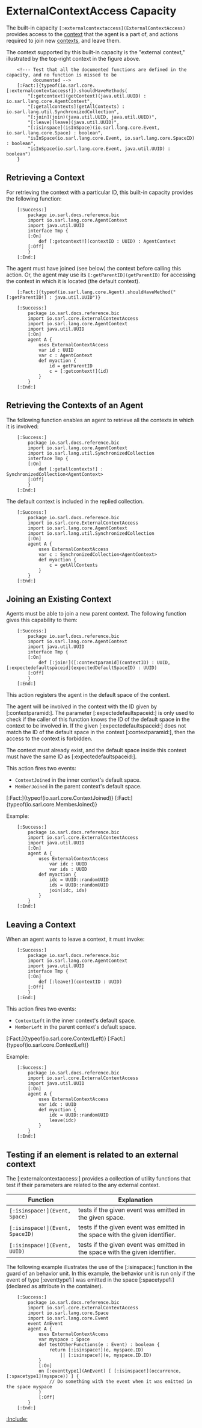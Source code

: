 # ExternalContextAccess Capacity

The built-in capacity `[:externalcontextaccess](ExternalContextAccess)` provides access to the
[context](../Space.md) that the agent is a part of, and actions
required to join new [contexts](../Space.md), and leave them.

The context supported by this built-in capacity is the "external context," illustrated by the
top-right context in the figure above.

		<!--- Test that all the documented functions are defined in the capacity, and no function is missed to be
		      documented --> 
		[:Fact:]{typeof(io.sarl.core.[:externalcontextaccess!]).shouldHaveMethods(
			"[:getcontext](getContext)(java.util.UUID) : io.sarl.lang.core.AgentContext",
			"[:getallcontexts](getAllContexts) : io.sarl.lang.util.SynchronizedCollection",
			"[:join](join)(java.util.UUID, java.util.UUID)",
			"[:leave](leave)(java.util.UUID)",
			"[:isinspace](isInSpace)(io.sarl.lang.core.Event, io.sarl.lang.core.Space) : boolean",
			"isInSpace(io.sarl.lang.core.Event, io.sarl.lang.core.SpaceID) : boolean",
			"isInSpace(io.sarl.lang.core.Event, java.util.UUID) : boolean")
		}

## Retrieving a Context

For retrieving the context with a particular ID, this built-in capacity provides the following function:

		[:Success:]
			package io.sarl.docs.reference.bic
			import io.sarl.lang.core.AgentContext
			import java.util.UUID
			interface Tmp {
			[:On]
				def [:getcontext!](contextID : UUID) : AgentContext
			[:Off]
			}
		[:End:]


The agent must have joined (see below) the context before calling this action. Or, the agent
may use its `[:getParentID](getParentID)` for accessing the context in which it is located (the default context).

		[:Fact:]{typeof(io.sarl.lang.core.Agent).shouldHaveMethod("[:getParentID!] : java.util.UUID")}

		[:Success:]
			package io.sarl.docs.reference.bic
			import io.sarl.core.ExternalContextAccess
			import io.sarl.lang.core.AgentContext
			import java.util.UUID
			[:On]
			agent A {
				uses ExternalContextAccess
				var id : UUID
				var c : AgentContext
				def myaction {
					id = getParentID
					c = [:getcontext!](id)
				}
			}
		[:End:]


## Retrieving the Contexts of an Agent

The following function enables an agent to retrieve all the contexts in which it is involved:

		[:Success:]
			package io.sarl.docs.reference.bic
			import io.sarl.lang.core.AgentContext
			import io.sarl.lang.util.SynchronizedCollection
			interface Tmp {
			[:On]
				def [:getallcontexts!] : SynchronizedCollection<AgentContext>
			[:Off]
			}
		[:End:]


The default context is included in the replied collection.

		[:Success:]
			package io.sarl.docs.reference.bic
			import io.sarl.core.ExternalContextAccess
			import io.sarl.lang.core.AgentContext
			import io.sarl.lang.util.SynchronizedCollection
			[:On]
			agent A {
				uses ExternalContextAccess
				var c : SynchronizedCollection<AgentContext>
				def myaction {
					c = getAllContexts
				}
			}
		[:End:]


## Joining an Existing Context

Agents must be able to join a new parent context. The following function gives this capability to them:

		[:Success:]
			package io.sarl.docs.reference.bic
			import io.sarl.lang.core.AgentContext
			import java.util.UUID
			interface Tmp {
			[:On]
				def [:join!]([:contextparamid](contextID) : UUID, [:expectedefaultspaceid](expectedDefaultSpaceID) : UUID)
			[:Off]
			}
		[:End:]

This action registers the agent in the default space of the context.

The agent will be involved in the context with the ID given by [:contextparamid:].
The parameter [:expectedefaultspaceid:] is only used to check if the caller of this function
knows the ID of the default space in the context to be involved in. 
If the given [:expectedefaultspaceid:] does not match the ID of the default space in the context
[:contextparamid:], then the access to the context is forbidden.

<importantnote> The context must already exist, and the default space inside this context must have the same ID 
as [:expectedefaultspaceid:].</importantnote>

This action fires two events:

* `ContextJoined` in the inner context's default space.
* `MemberJoined` in the parent context's default space.

[:Fact:]{typeof(io.sarl.core.ContextJoined)}
[:Fact:]{typeof(io.sarl.core.MemberJoined)}

Example:

		[:Success:]
			package io.sarl.docs.reference.bic
			import io.sarl.core.ExternalContextAccess
			import java.util.UUID
			[:On]
			agent A {
				uses ExternalContextAccess
					var idc : UUID
					var ids : UUID
				def myaction {
					idc = UUID::randomUUID
					ids = UUID::randomUUID
					join(idc, ids)
				}
			}
		[:End:]


## Leaving a Context

When an agent wants to leave a context, it must invoke:

		[:Success:]
			package io.sarl.docs.reference.bic
			import io.sarl.lang.core.AgentContext
			import java.util.UUID
			interface Tmp {
			[:On]
				def [:leave!](contextID : UUID)
			[:Off]
			}
		[:End:]

This action fires two events:

* `ContextLeft` in the inner context's default space.
* `MemberLeft` in the parent context's default space.

[:Fact:]{typeof(io.sarl.core.ContextLeft)}
[:Fact:]{typeof(io.sarl.core.ContextLeft)}

Example:

		[:Success:]
			package io.sarl.docs.reference.bic
			import io.sarl.core.ExternalContextAccess
			import java.util.UUID
			[:On]
			agent A {
				uses ExternalContextAccess
				var idc : UUID
				def myaction {
					idc = UUID::randomUUID
					leave(idc)
				}
			}
		[:End:]


## Testing if an element is related to an external context

The [:externalcontextaccess:] provides a collection of utility functions that test if their
parameters are related to the any external context.


| Function                        | Explanation                                                                  |
| ------------------------------- | ---------------------------------------------------------------------------- |
| `[:isinspace!](Event, Space)`   | tests if the given event was emitted in the given space.                     |
| `[:isinspace!](Event, SpaceID)` | tests if the given event was emitted in the space with the given identifier. |
| `[:isinspace!](Event, UUID)`    | tests if the given event was emitted in the space with the given identifier. |


The following example illustrates the use of the [:isinspace:] function in the guard
of an behavior unit. In this example, the behavior unit is run only if the event
of type [:eventtype1:] was emitted in the space [:spacetype1:] (declared as attribute in
the container).

		[:Success:]
			package io.sarl.docs.reference.bic
			import io.sarl.core.ExternalContextAccess
			import io.sarl.lang.core.Space
			import io.sarl.lang.core.Event
			event AnEvent
			agent A {
				uses ExternalContextAccess
				var myspace : Space
				def testOtherFunctions(e : Event) : boolean {
 					return [:isinspace!](e, myspace.ID)
					    || [:isinspace!](e, myspace.ID.ID)
				}
				[:On]
				on [:eventtype1](AnEvent) [ [:isinspace!](occurrence, [:spacetype1](myspace)) ] {
					// Do something with the event when it was emitted in the space myspace
				}
				[:Off]
			}
		[:End:]



[:Include:](../../legal.inc)
